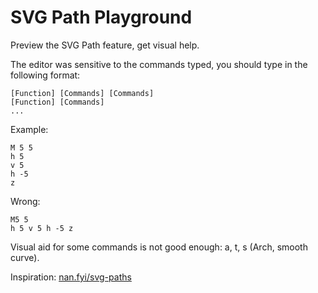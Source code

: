# SVG Path Playground

Preview the SVG Path feature, get visual help.

The editor was sensitive to the commands typed, you should type in the following format:
```
[Function] [Commands] [Commands]
[Function] [Commands]
...
```

Example:
```
M 5 5
h 5
v 5
h -5
z
```

Wrong:
```
M5 5
h 5 v 5 h -5 z
```

Visual aid for some commands is not good enough: a, t, s (Arch, smooth curve).

Inspiration: [nan.fyi/svg-paths](https://www.nan.fyi/svg-paths)